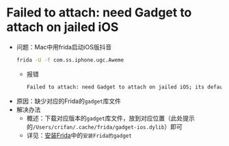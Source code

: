 # Failed to attach: need Gadget to attach on jailed iOS

* 问题：Mac中用frida启动iOS版抖音
  ```bash
  frida -U -f com.ss.iphone.ugc.Aweme
  ```
  * 报错
    ```bash
    Failed to attach: need Gadget to attach on jailed iOS; its default location is: /Users/crifan/.cache/frida/gadget-ios.dylib
    ```
* 原因：缺少对应的Frida的`gadget`库文件
* 解决办法
  * 概述：下载对应版本的`gadget`库文件，放到对应位置（此处提示的`/Users/crifan/.cache/frida/gadget-ios.dylib`）即可
  * 详见：[安装Frida](../../install_upgrade/install_frida.md)中的`安装Frida的gadget`
